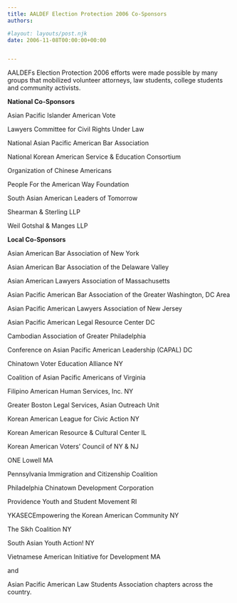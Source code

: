 ```yaml
---
title: AALDEF Election Protection 2006 Co-Sponsors
authors: 

#layout: layouts/post.njk
date: 2006-11-08T00:00:00+00:00


---
```


AALDEFs Election Protection 2006 efforts were made possible by many groups that mobilized volunteer attorneys, law students, college students and community activists.

**National Co-Sponsors**

Asian Pacific Islander American Vote 

Lawyers Committee for Civil Rights Under Law 

National Asian Pacific American Bar Association 

National Korean American Service & Education Consortium 

Organization of Chinese Americans 

People For the American Way Foundation 

South Asian American Leaders of Tomorrow 

Shearman & Sterling LLP 

Weil Gotshal & Manges LLP 

**Local Co-Sponsors**

Asian American Bar Association of New York 

Asian American Bar Association of the Delaware Valley 

Asian American Lawyers Association of Massachusetts 

Asian Pacific American Bar Association of the Greater Washington, DC Area 

Asian Pacific American Lawyers Association of New Jersey 

Asian Pacific American Legal Resource Center DC 

Cambodian Association of Greater Philadelphia 

Conference on Asian Pacific American Leadership (CAPAL) DC 

Chinatown Voter Education Alliance NY 

Coalition of Asian Pacific Americans of Virginia 

Filipino American Human Services, Inc. NY 

Greater Boston Legal Services, Asian Outreach Unit 

Korean American League for Civic Action NY 

Korean American Resource & Cultural Center IL 

Korean American Voters’ Council of NY & NJ 

ONE Lowell MA 

Pennsylvania Immigration and Citizenship Coalition 

Philadelphia Chinatown Development Corporation 

Providence Youth and Student Movement RI 

YKASECEmpowering the Korean American Community NY 

The Sikh Coalition NY 

South Asian Youth Action! NY 

Vietnamese American Initiative for Development MA 

and 

Asian Pacific American Law Students Association chapters across the country.
